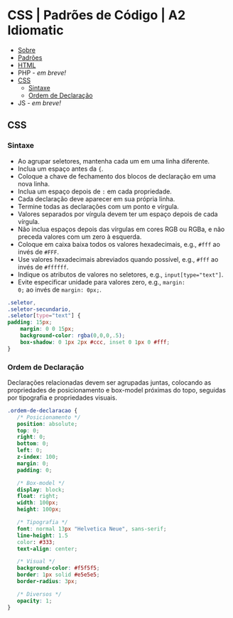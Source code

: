 # CSS | Padrões de Código | A2 Idiomatic

* [Sobre](#sobre)
* [Padrões](#padr%C3%B5es)
* [HTML](#html)
* PHP - _em breve!_
* [CSS](#css)
    * [Sintaxe](#sintaxe)
    * [Ordem de Declaração](#ordem-de-declara%C3%A7%C3%A3o)
* JS - _em breve!_

## CSS

### Sintaxe

* Ao agrupar seletores, mantenha cada um em uma linha diferente.
* Inclua um espaço antes da <code>{</code>.
* Coloque a chave de fechamento dos blocos de declaração em uma nova linha.
* Inclua um espaço depois de <code>:</code> em cada propriedade.
* Cada declaração deve aparecer em sua própria linha.
* Termine todas as declarações com um ponto e vírgula.
* Valores separados por vírgula devem ter um espaço depois de cada vírgula.
* Não inclua espaços depois das vírgulas em cores RGB ou RGBa, e não preceda valores com um zero à esquerda.
* Coloque em caixa baixa todos os valores hexadecimais, e.g., <code>#fff</code> ao invés de <code>#FFF</code>.
* Use valores hexadecimais abreviados quando possível, e.g., <code>#fff</code> ao invés de <code>#ffffff</code>.
* Indique os atributos de valores no seletores, e.g., <code>input[type="text"]</code>.
* Evite especificar unidade para valores zero, e.g., <code>margin: 0;</code> ao invés de <code>margin: 0px;</code>.

````css
.seletor,
.seletor-secundario,
.seletor[type="text"] {
padding: 15px;
    margin: 0 0 15px;
    background-color: rgba(0,0,0,.5);
    box-shadow: 0 1px 2px #ccc, inset 0 1px 0 #fff;
}
````

### Ordem de Declaração

Declarações relacionadas devem ser agrupadas juntas, colocando as propriedades de posicionamento e box-model próximas do topo, seguidas por tipografia e propriedades visuais.

````css
.ordem-de-declaracao {
   /* Posicionamento */
   position: absolute;
   top: 0;
   right: 0;
   bottom: 0;
   left: 0;
   z-index: 100;
   margin: 0;
   padding: 0;

   /* Box-model */
   display: block;
   float: right;
   width: 100px;
   height: 100px;

   /* Tipografia */
   font: normal 13px "Helvetica Neue", sans-serif;
   line-height: 1.5
   color: #333;
   text-align: center;

   /* Visual */
   background-color: #f5f5f5;
   border: 1px solid #e5e5e5;
   border-radius: 3px;

   /* Diversos */
   opacity: 1;
}
````
